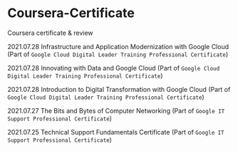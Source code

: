 # Coursera-Certificate
Coursera certificate &amp; review

2021.07.28 Infrastructure and Application Modernization with Google Cloud (Part of `Google Cloud Digital Leader Training Professional Certificate`)

2021.07.28 Innovating with Data and Google Cloud (Part of `Google Cloud Digital Leader Training Professional Certificate`)

2021.07.28 Introduction to Digital Transformation with Google Cloud (Part of `Google Cloud Digital Leader Training Professional Certificate`)

2021.07.27 The Bits and Bytes of Computer Networking (Part of `Google IT Support Professional Certificate`)

2021.07.25 Technical Support Fundamentals Certificate (Part of `Google IT Support Professional Certificate`)
